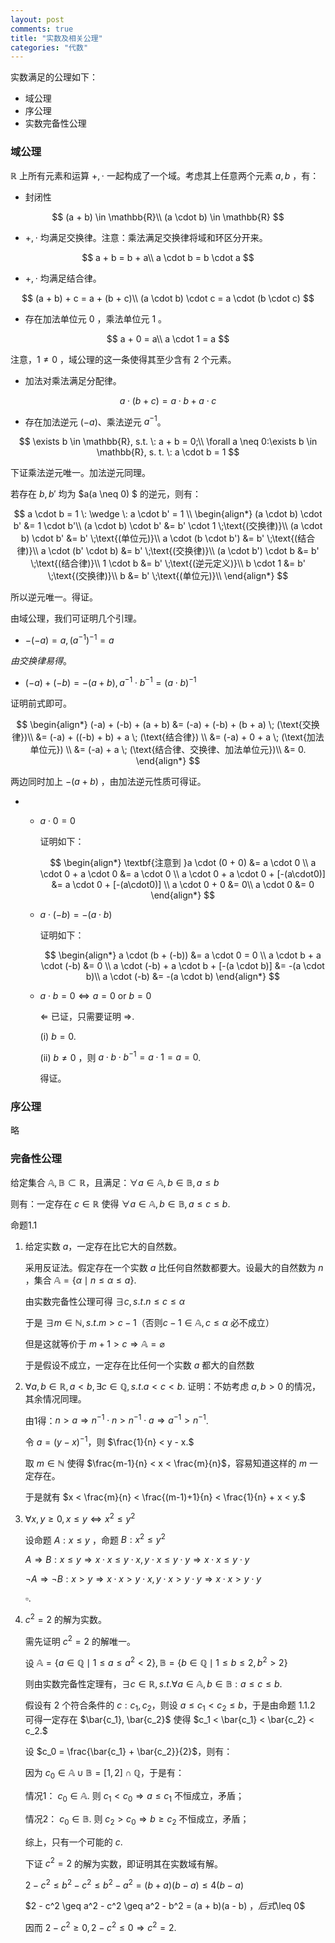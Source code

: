 ```yaml
---
layout: post
comments: true
title: "实数及相关公理"
categories: "代数"
---
```




实数满足的公理如下：

- 域公理
- 序公理
- 实数完备性公理

### 域公理

$\mathbb{R}$ 上所有元素和运算 $+, \cdot$ 一起构成了一个域。考虑其上任意两个元素 $a, b$ ，有：

- 封闭性

$$
(a + b) \in \mathbb{R}\\ (a \cdot b) \in \mathbb{R}
$$

- $+, \cdot$ 均满足交换律。注意：乘法满足交换律将域和环区分开来。

$$
a + b = b + a\\ a \cdot b = b \cdot a
$$

- $+, \cdot$ 均满足结合律。

$$
(a + b) + c = a + (b + c)\\ (a \cdot b) \cdot c = a \cdot (b \cdot c)
$$

- 存在加法单位元 $0$ ，乘法单位元 $1$ 。

$$
a + 0 = a\\
a \cdot 1 = a
$$

注意，$1 \neq 0$ ，域公理的这一条使得其至少含有 2 个元素。

- 加法对乘法满足分配律。

$$
a \cdot (b + c) = a \cdot b + a \cdot c
$$

- 存在加法逆元 $(-a)$、乘法逆元 $a^{-1}$。

$$
\exists b \in \mathbb{R}, s.t. \: a + b = 0;\\
\forall a \neq 0:\exists b \in \mathbb{R}, s. t. \: a \cdot b = 1
$$

下证乘法逆元唯一。加法逆元同理。  

若存在 $b, b'$ 均为 $a(a \neq 0) $ 的逆元，则有：

$$
a \cdot b = 1 \: \wedge \: a \cdot b' = 1 \\
\begin{align*}
(a \cdot b) \cdot b' &= 1 \cdot b'\\
(a \cdot b) \cdot b' &= b' \cdot 1 \;\text{(交换律)}\\
(a \cdot b) \cdot b' &= b' \;\text{(单位元)}\\
a \cdot (b \cdot b') &= b' \;\text{(结合律)}\\
a \cdot (b' \cdot b) &= b' \;\text{(交换律)}\\
(a \cdot b') \cdot b &= b' \;\text{(结合律)}\\
1 \cdot b &= b' \;\text{(逆元定义)}\\
b \cdot 1 &= b' \;\text{(交换律)}\\
b &= b' \;\text{(单位元)}\\
\end{align*}
$$

所以逆元唯一。得证。



由域公理，我们可证明几个引理。

 -  $-(-a) = a, (a^{-1})^{-1} = a$

   *由交换律易得*。
   
 -  $(-a) + (-b) = -(a + b), a^{-1} \cdot b^{-1} = (a \cdot b)^{-1}$

   证明前式即可。
   
   $$
   \begin{align*}
   (-a) + (-b) + (a + b) &= (-a) + (-b) + (b + a) \; (\text{交换律})\\
   &= (-a) + ((-b) + b) + a \; (\text{结合律}) \\
   &= (-a) + 0 + a \; (\text{加法单位元}) \\
   &= (-a) + a \; (\text{结合律、交换律、加法单位元})\\
   &= 0.
   \end{align*}
   $$
   
   两边同时加上 $-(a+b)$ ，由加法逆元性质可得证。

 -  
     - $a \cdot 0 = 0$

       证明如下：
       
       $$
       \begin{align*}
       \textbf{注意到 }a \cdot (0 + 0) &= a \cdot 0 \\
       a \cdot 0 + a \cdot 0 &= a \cdot 0 \\
       a \cdot 0 + a \cdot 0 + [-(a\cdot0)] &= a \cdot 0 + [-(a\cdot0)] \\
       a \cdot 0 + 0 &= 0\\
       a \cdot 0 &= 0
       \end{align*}
       $$

     - $a \cdot (-b) = -(a \cdot b)$

       证明如下：
       
       $$
       \begin{align*}
       a \cdot (b + (-b)) &= a \cdot 0 = 0 \\
        a \cdot b + a \cdot (-b) &= 0 \\
        a \cdot (-b) + a \cdot b + [-(a \cdot b)] &= -(a \cdot b)\\
        a \cdot (-b) &= -(a \cdot b)
       \end{align*}
       $$
       
     - $a \cdot b = 0 \Leftrightarrow a = 0 \text{ or } b = 0$
     
       $\Leftarrow$ 已证，只需要证明 $\Rightarrow$.
     
       (i) $b = 0$.
     
       (ii) $b \neq 0$ ，则 $a \cdot b \cdot b^{-1} = a \cdot 1 = a = 0$.
     
       得证。

###  序公理

略

### 完备性公理

给定集合 $\mathbb{A, B} \subset \mathbb{R}$，且满足：$\forall a \in \mathbb{A}, b \in \mathbb{B}, a \leq b$

则有：一定存在 $c \in \mathbb{R}$ 使得 $\forall a \in \mathbb{A}, b \in \mathbb{B}, a \leq c \leq b.$



命题1.1

1. 给定实数 $a$，一定存在比它大的自然数。

   采用反证法。假定存在一个实数 $a$ 比任何自然数都要大。设最大的自然数为 $n$ ，集合 $\mathbb{A} = \{\alpha \mid n \leq \alpha \leq a\}$.

   由实数完备性公理可得 $\exists c, s. t. n \leq c \leq \alpha$

   于是 $\exists m \in \mathbb{N}, s.t.m > c - 1$（否则$c-1 \in \mathbb{A},c\leq\alpha\text{ 必不成立}$）

   但是这就等价于 $m + 1 > c \Rightarrow \mathbb{A} = \varnothing$

   于是假设不成立，一定存在比任何一个实数 $a$ 都大的自然数

2. $\forall a, b \in \mathbb{R}, a < b, \exists c \in \mathbb{Q}, s. t. a < c < b.$
   证明：不妨考虑 $a, b > 0$ 的情况，其余情况同理。

   由1得：$n > a \Rightarrow n^{-1} \cdot n > n^{-1} \cdot a \Rightarrow a^{-1} > n^{-1}$.

   令 $a = (y - x)^{-1}$，则 $\frac{1}{n} < y - x.$

   取 $m \in \mathbb{N}$ 使得 $\frac{m-1}{n} < x < \frac{m}{n}$，容易知道这样的 $m$ 一定存在。

   于是就有 $x < \frac{m}{n} < \frac{(m-1)+1}{n} < \frac{1}{n} + x < y.$

3. $\forall x, y \ge 0, x \le y \Leftrightarrow x^2 \leq y^2$

   设命题 $A: x \leq y$ ，命题 $B: x^2 \leq y^2$

   $A \Rightarrow B: x \leq y \Rightarrow x \cdot x \leq y \cdot x, y \cdot x \leq y \cdot y \Rightarrow x \cdot x \leq y \cdot y$

   $\neg A \Rightarrow \neg B: x > y \Rightarrow x \cdot x > y \cdot x, y \cdot x > y \cdot y \Rightarrow x \cdot x > y \cdot y$

   $\square.$ 

4. $c^2 = 2$ 的解为实数。

   需先证明 $c^2 = 2$ 的解唯一。

   设 $\mathbb{A} = \{a \in \mathbb{Q} \mid 1 \le a \le a^2 < 2\}, \mathbb{B} = \{b \in \mathbb{Q} \mid 1  \leq b \leq 2, b^2 > 2\}$

   则由实数完备性定理有，$\exists c \in \mathbb{R}, s. t. \forall a \in \mathbb{A}, b \in \mathbb{B}: a \leq c \leq b.$
   
   假设有 $2$ 个符合条件的 $c: c_1, c_2$，则设 $a \leq c_1 < c_2 \leq b$，于是由命题 1.1.2 可得一定存在 $\bar{c_1}, \bar{c_2}$ 使得 $c_1 < \bar{c_1} < \bar{c_2} < c_2.$
   
   设 $c_0 = \frac{\bar{c_1} + \bar{c_2}}{2}$，则有：
   
   因为 $c_0 \in \mathbb{A} \cup \mathbb{B} = [1, 2] \cap \mathbb{Q}$，于是有：
   
   情况1： $c_0 \in \mathbb{A}.$ 则 $c_1 < c_0 \Rightarrow a \leq c_1$ 不恒成立，矛盾；
   
   情况2： $c_0 \in \mathbb{B}.$ 则 $c_2 > c_0 \Rightarrow b \geq c_2$ 不恒成立，矛盾；
   
   综上，只有一个可能的 $c.$
   
   
   
   下证 $c^2 = 2$ 的解为实数，即证明其在实数域有解。
   
   $2 - c^2 \leq b^2 - c^2 \leq b^2 - a^2 = (b+a)(b-a) \leq 4(b-a)$
   
   $2 - c^2 \geq a^2 - c^2 \geq a^2 - b^2 = (a + b)(a - b) $，后式$\leq 0$
   
   因而 $2 - c^2 \geq 0, 2 - c^2 \leq 0 \Rightarrow c^2 = 2.$

